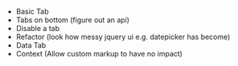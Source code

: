 -  Basic Tab
-  Tabs on bottom  (figure out an api)
-  Disable a tab
-  Refactor (look how messy jquery ui e.g. datepicker has become)
-  Data Tab
-  Context (Allow custom markup to have no impact)
